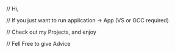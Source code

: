 // Hi,

// If you just want to run application -> App (VS or GCC required)

// Check out my Projects, and enjoy

// Fell Free to give Advice

